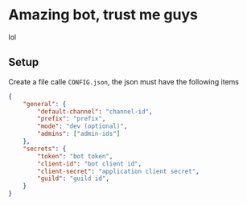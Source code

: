 # Amazing bot, trust me guys

lol

## Setup

Create a file calle `CONFIG.json`, the json must have the following items

```json
{
    "general": {
        "default-channel": "channel-id",
        "prefix": "prefix",
        "mode": "dev (optional)",
        "admins": ["admin-ids"]
    },
    "secrets": {
        "token": "bot token",
        "client-id": "bot client id",
        "client-secret": "application client secret",
        "guild": "guild id",
    }
}
```
